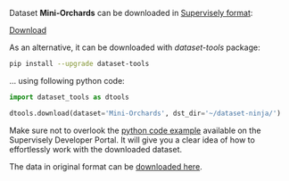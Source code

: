 Dataset **Mini-Orchards** can be downloaded in [Supervisely format](https://developer.supervisely.com/api-references/supervisely-annotation-json-format):

 [Download](https://assets.supervisely.com/supervisely-supervisely-assets-public/teams_storage/8/e/8r/Pm7gccHidppju97VN35kiUZpdApeSWbx11vRaGdkFd8nr88T79KLjXJQjCsL7goOb5361y1LJCymAmxvxRM5Ldek1qJ1vbwSUpBgWneD6rMkweIMSwIycLjduxcP.tar)

As an alternative, it can be downloaded with *dataset-tools* package:
``` bash
pip install --upgrade dataset-tools
```

... using following python code:
``` python
import dataset_tools as dtools

dtools.download(dataset='Mini-Orchards', dst_dir='~/dataset-ninja/')
```
Make sure not to overlook the [python code example](https://developer.supervisely.com/getting-started/python-sdk-tutorials/iterate-over-a-local-project) available on the Supervisely Developer Portal. It will give you a clear idea of how to effortlessly work with the downloaded dataset.

The data in original format can be [downloaded here](https://www.kaggle.com/datasets/dylanhasperhoven/mini-orchards).